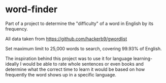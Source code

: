 # word-finder
Part of a project to determine the "difficulty" of a word in English by its frequency.

All data taken from https://github.com/hackerb9/gwordlist

Set maximum limit to 25,000 words to search, covering 99.93% of English.

The inspiration behind this project was to use it for language learning- ideally I would be able to rate whole sentences or even books and determine what the correct time to learn it would be based on how frequently the word shows up in a specific language.
